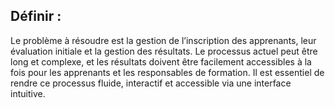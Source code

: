 ## Définir : 
Le problème à résoudre est la gestion de l’inscription des apprenants, leur évaluation initiale et la gestion des résultats. Le processus actuel peut être long et complexe, et les résultats doivent être facilement accessibles à la fois pour les apprenants et les responsables de formation. Il est essentiel de rendre ce processus fluide, interactif et accessible via une interface intuitive.